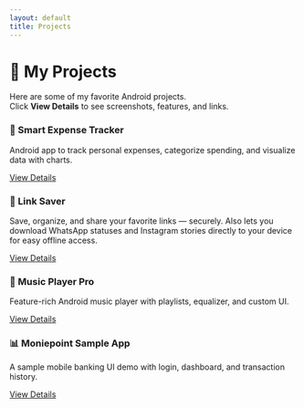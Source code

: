 ```yaml
---
layout: default
title: Projects
---
```


# 🚀 My Projects

Here are some of my favorite Android projects.  
Click **View Details** to see screenshots, features, and links.

<div class="projects-grid">

  <!-- Project 1 -->
  <div class="project-card">
    <h3>📱 Smart Expense Tracker</h3>
    <p>Android app to track personal expenses, categorize spending, and visualize data with charts.</p>
    <a class="btn" href="{{ site.baseurl }}/projects/trackulator">View Details</a>
  </div>

  <!-- Project 2 -->
  <div class="project-card">
    <h3>📰 Link Saver</h3>
    <p>Save, organize, and share your favorite links — securely. Also lets you download WhatsApp statuses and Instagram stories directly to your device for easy offline access.</p>
    <a class="btn" href="{{ site.baseurl }}/projects/link-saver">View Details</a>
  </div>

  <!-- Project 3 -->
  <div class="project-card">
    <h3>🎵 Music Player Pro</h3>
    <p>Feature-rich Android music player with playlists, equalizer, and custom UI.</p>
    <a class="btn" href="{{ site.baseurl }}/projects/music-player-pro">View Details</a>
  </div>

  <!-- Project 4 -->
  <div class="project-card">
    <h3>📊 Moniepoint Sample App</h3>
    <p>A sample mobile banking UI demo with login, dashboard, and transaction history.</p>
    <a class="btn" href="{{ site.baseurl }}/projects/moniepoint-sample">View Details</a>
  </div>

</div>
